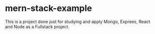 # mern-stack-example
This is a project done just for studying and apply Mongo, Exprees, React and Node as a Fullstack project.
